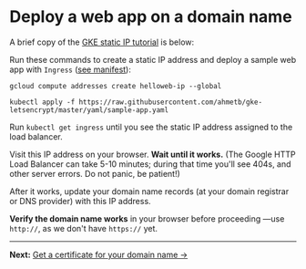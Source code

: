 # Deploy a web app on a domain name

A brief copy of the [GKE static IP tutorial][tut] is below:

Run these commands to create a static IP address and deploy a sample web app
with `Ingress` ([see manifest][manifest]):

    gcloud compute addresses create helloweb-ip --global

    kubectl apply -f https://raw.githubusercontent.com/ahmetb/gke-letsencrypt/master/yaml/sample-app.yaml

Run `kubectl get ingress` until you see the static IP address assigned to the
load balancer.

Visit this IP address on your browser. **Wait until it works.** (The Google HTTP
Load Balancer can take 5-10 minutes; during that time you'll see 404s, and other
server errors. Do not panic, be patient!)

After it works, update your domain name records (at your domain registrar or DNS
provider) with this IP address.

**Verify the domain name works** in your browser before proceeding &mdash;use
`http://`, as we don't have `https://` yet.


[tut]: https://cloud.google.com/kubernetes-engine/docs/tutorials/configuring-domain-name-static-ip#step_2b_using_an_ingress
[manifest]: yaml/sample-app.yaml

-----

**Next:** [Get a certificate for your domain name &rarr;](50-get-a-certificate.md)

